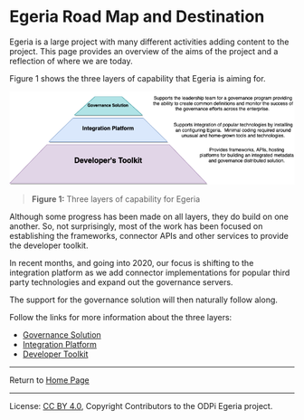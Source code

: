 <!-- SPDX-License-Identifier: CC-BY-4.0 -->
<!-- Copyright Contributors to the ODPi Egeria project 2020. -->

# Egeria Road Map and Destination

Egeria is a large project with many different activities
adding content to the project.   This page provides an overview
of the aims of the project and a reflection of where we are today.

Figure 1 shows the three layers of capability that
Egeria is aiming for.

![Figure 1](egeria-status-overview.png#pagewidth)
> **Figure 1:** Three layers of capability for Egeria

Although some progress has been made on all layers,
they do build on one another.
So, not surprisingly, most of the work has been focused on
establishing the frameworks, connector APIs and other
services to provide the developer toolkit.

In recent months, and going into 2020, our focus is
shifting to the integration platform as we add
connector implementations for popular third party
technologies and expand out the governance servers.

The support for the governance solution will then naturally
follow along.

Follow the links for more information about the
three layers:

* [Governance Solution](governance-solution-functional-detail.md)
* [Integration Platform](integration-platform-functional-detail.md)
* [Developer Toolkit](developer-toolkit-functional-detail.md)

----
Return to [Home Page](../../../index.md)

----
License: [CC BY 4.0](https://creativecommons.org/licenses/by/4.0/),
Copyright Contributors to the ODPi Egeria project.